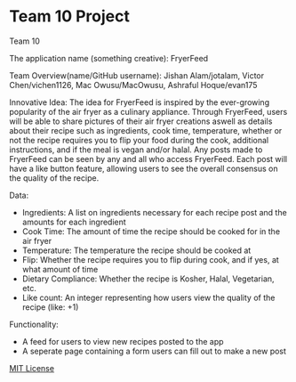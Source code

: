 # Team 10 Project

Team 10

The application name (something creative): FryerFeed

Team Overview(name/GitHub username): Jishan Alam/jotalam, Victor Chen/vichen1126, Mac Owusu/MacOwusu, Ashraful Hoque/evan175

Innovative Idea: The idea for FryerFeed is inspired by the ever-growing popularity of the air fryer as a culinary appliance. Through FryerFeed, users will be able to share pictures of their air fryer creations aswell as details about their recipe such as ingredients, cook time, temperature, whether or not the recipe requires you to flip your food during the cook, additional instructions, and if the meal is vegan and/or halal. Any posts made to FryerFeed can be seen by any and all who access FryerFeed. Each post will have a like button feature, allowing users to see the overall consensus on the quality of the recipe.

Data:
- Ingredients: A list on ingredients necessary for each recipe post and the amounts for each ingredient 
- Cook Time: The amount of time the recipe should be cooked for in the air fryer
- Temperature: The temperature the recipe should be cooked at
- Flip: Whether the recipe requires you to flip during cook, and if yes, at what amount of time
- Dietary Compliance: Whether the recipe is Kosher, Halal, Vegetarian, etc.
- Like count: An integer representing how users view the quality of the recipe (like: +1)

Functionality: 
- A feed for users to view new recipes posted to the app
- A seperate page containing a form users can fill out to make a new post

[MIT License](https://opensource.org/licenses/MIT)
